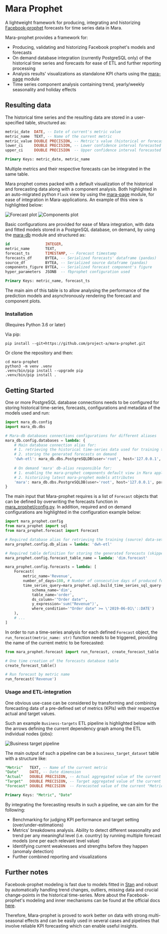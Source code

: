 # Mara Prophet

A lightweight framework for producing, integrating and historizing [Facebook-prophet](https://github.com/facebook/prophet) 
forecasts for time series data in Mara.

Mara-prophet provides a framework for:

- Producing, validating and historizing Facebook prophet's models and forecasts
- On demand database integration (currently PostgreSQL only) of the historical time series and forecasts for ease of ETL and further reporting processing
- Analysis results' visualizations as standalone KPI charts using the [mara-page](https://github.com/mara/mara-page) module
- Time series component analysis containing trend, yearly/weekly seasonality and holiday effects

## Resulting data

The historical time series and the resulting data are stored in a user-specified table, structured as:

```SQL
metric_date  DATE, -- Date of current's metric value
metric_name  TEXT, -- Name of the current metric
metric_value DOUBLE PRECISION, -- Metric's value (historical or forecasted) with respect to the metric_date
lower_ci     DOUBLE PRECISION, -- Lower confidence interval forecasted value
upper_ci     DOUBLE PRECISION  -- Upper confidence interval forecasted value

Primary Keys: metric_date, metric_name
```

Multiple metrics and their respective forecasts can be integrated in the same table.

Mara prophet comes packed with a default visualization of the historical and forecasting data along with a component analysis. 
Both highlighted in an auto-migrated python ```Flask``` view by using the [mara-page](https://github.com/mara/mara-page) module,
for ease of integration in Mara-applications.
An example of this view is highlighted below:

![Forecast plot](docs/forecast_plot.png)
![Components plot](docs/components_plot.png)

Basic configurations are provided for ease of Mara integration, 
with data and fitted models stored in a PostgreSQL database, on demand,
by using the [mara-db](https://github.com/mara/mara-db) module and structured as:

```SQL
id                INTEGER,
metric_name       TEXT,
forecast_ts       TIMESTAMP, -- Forecast timestamp
forecasts_df      BYTEA, -- Serialized forecasts' dataframe (pandas)
source_df         BYTEA, -- Serialized source dataframe (pandas)
components_figure BYTEA, -- Serialized forecast component's figure
hyper_parameters  JSONB  -- fbprophet configuration used

Primary Keys: metric_name, forecast_ts
```

The main aim of this table is to allow analysing the performance of the prediction models and asynchronously 
rendering the forecast and component plots.

### Installation

(Requires Python 3.6 or later)

Via pip:

```console
pip install --git+https://github.com/project-a/mara-prophet.git
```

Or clone the repository and then:

```console
cd mara-prophet
python3 -m venv .venv
.venv/bin/pip install --upgrade pip
.venv/bin/pip install .
```

## Getting Started

One or more PostgreSQL database connections needs to be configured for 
storing historical time-series, forecasts, configurations and metadata of the models used and run:

```python
import mara_db.config
import mara_db.dbs

# Mara-db databases connections configurations for different aliases
mara_db.config.databases = lambda: {
    # Main database connection alias for:
    # 1. retrieving the historical time-series data used for training the model
    # 2. storing the generated forecasts on demand
    'dwh-etl': mara_db.dbs.PostgreSQLDB(user='root', host='127.0.0.1', port=5432, database='dwh'),
    
    # On demand 'mara' db-alias responsible for:
    # 1. enabling the mara-prophet components default view in Mara applications
    # 2. historizing latest mara-prophet models attributes
    'mara': mara_db.dbs.PostgreSQLDB(user='root', host='127.0.0.1', port=5432, database='mara')
}
```
The main input that Mara-prophet requires is a list of `Forecast` objects that can be defined by overwriting 
the forecasts function in [mara_prophet/config.py](mara_prophet/config.py).
In addition, required and on demand configurations are highlighted in the configuration example below:

```python
import mara_prophet.config
from mara_prophet import sql
from mara_prophet.forecast import Forecast

# Required database alias for retrieving the training (source) data-set and for storing the generated forecasts
mara_prophet.config.db_alias = lambda: 'dwh-etl'

# Required table definition for storing the generated forecasts (skipped, if not specified)
mara_prophet.config.forecast_table_name = lambda: 'dim.forecast'

mara_prophet.config.forecasts = lambda: [
    Forecast(
        metric_name='Revenue',
        number_of_days=180, # Number of consecutive days of produced forecasts
        time_series_query=mara_prophet.sql.build_time_series_sql_query(
            schema_name='dim',
            table_name='order',
            ds_column='"Order date"',
            y_expression='sum("Revenue")',
            where_condition='"Order date" >= \'2019-06-01\'::DATE')
    ),
    # ...
]
```

In order to run a time-series analysis for each defined `Forecast` object, the ```run_forecast(metric_name: str)``` function
needs to be triggered, providing the name of the current metric to be forecasted:

```python
from mara_prophet.forecast import run_forecast, create_forecast_table

# One time creation of the forecasts database table
create_forecast_table()

# Run forecast by metric name
run_forecast('Revenue')
```

### Usage and ETL-integration

One obvious use-case can be considered by transforming and combining forecasting data of a pre-defined set of metrics (KPIs)
 with their respective actual and target values.

Such an example ```Business-targets``` ETL pipeline is highlighted below 
with the arrows defining the current dependency graph among the ETL individual nodes (jobs):

![Business target pipeline](docs/pipeline.png)

The main output of such a pipeline can be a `business_target_dataset` table with a structure like:

```SQL
"Metric"   TEXT, -- Name of the current metric
"Date"     DATE, -- Date dimension
"Actual"   DOUBLE PRECISION, -- Actual aggregated value of the current "Metric" with respect to "Date"
"Target"   DOUBLE PRECISION, -- Target aggregated value of the current "Metric" with respect to "Date"
"Forecast" DOUBLE PRECISION  -- Forecasted value of the current "Metric" with respect to "Date"

Primary Keys: "Metric", "Date"
```

By integrating the forecasting results in such a pipeline, we can aim for the following:

- Benchmarking for judging KPI performance and target setting (over/under-estimations)
- Metrics’ breakdowns analysis. Ability to detect different seasonality and trend per any meaningful level  (i.e. country) 
by running multiple forecast models (one per each relevant level value)
- Identifying current weaknesses and strengths before they happen (anomaly detection)
- Further combined reporting and visualizations

## Further notes
Facebook-prophet modeling is fast due to models fitted in [Stan](https://mc-stan.org/) and robust by automatically handling 
trend changes, outliers, missing data and crucial change-points in the historical time-series. More about the Facebook-prophet's 
modeling and inner mechanisms can be found at the official docs [here](https://facebook.github.io/prophet/).

Therefore, Mara-prophet is proved to work better on data with strong multi-seasonal effects and 
can be easily used in several cases and pipelines that involve reliable KPI forecasting which can enable useful insights.
